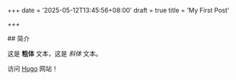 +++
date = '2025-05-12T13:45:56+08:00'
draft = true
title = 'My First Post'

+++

\## 简介 

这是 **粗体** 文本，这是 *斜体* 文本。 

访问 [Hugo](https://gohugo.io) 网站！
